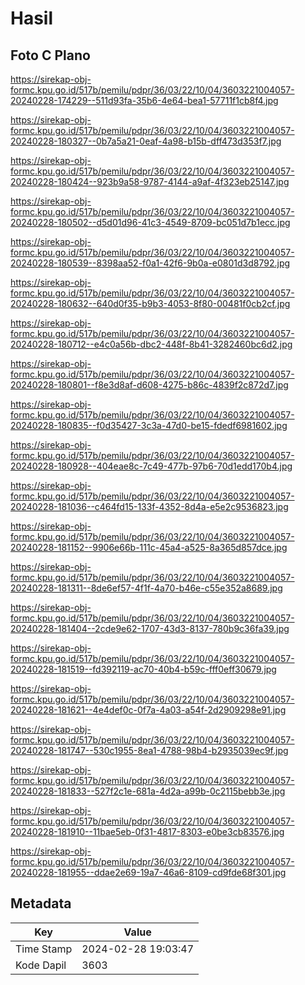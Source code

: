# Hasil

## Foto C Plano

https://sirekap-obj-formc.kpu.go.id/517b/pemilu/pdpr/36/03/22/10/04/3603221004057-20240228-174229--511d93fa-35b6-4e64-bea1-57711f1cb8f4.jpg

https://sirekap-obj-formc.kpu.go.id/517b/pemilu/pdpr/36/03/22/10/04/3603221004057-20240228-180327--0b7a5a21-0eaf-4a98-b15b-dff473d353f7.jpg

https://sirekap-obj-formc.kpu.go.id/517b/pemilu/pdpr/36/03/22/10/04/3603221004057-20240228-180424--923b9a58-9787-4144-a9af-4f323eb25147.jpg

https://sirekap-obj-formc.kpu.go.id/517b/pemilu/pdpr/36/03/22/10/04/3603221004057-20240228-180502--d5d01d96-41c3-4549-8709-bc051d7b1ecc.jpg

https://sirekap-obj-formc.kpu.go.id/517b/pemilu/pdpr/36/03/22/10/04/3603221004057-20240228-180539--8398aa52-f0a1-42f6-9b0a-e0801d3d8792.jpg

https://sirekap-obj-formc.kpu.go.id/517b/pemilu/pdpr/36/03/22/10/04/3603221004057-20240228-180632--640d0f35-b9b3-4053-8f80-00481f0cb2cf.jpg

https://sirekap-obj-formc.kpu.go.id/517b/pemilu/pdpr/36/03/22/10/04/3603221004057-20240228-180712--e4c0a56b-dbc2-448f-8b41-3282460bc6d2.jpg

https://sirekap-obj-formc.kpu.go.id/517b/pemilu/pdpr/36/03/22/10/04/3603221004057-20240228-180801--f8e3d8af-d608-4275-b86c-4839f2c872d7.jpg

https://sirekap-obj-formc.kpu.go.id/517b/pemilu/pdpr/36/03/22/10/04/3603221004057-20240228-180835--f0d35427-3c3a-47d0-be15-fdedf6981602.jpg

https://sirekap-obj-formc.kpu.go.id/517b/pemilu/pdpr/36/03/22/10/04/3603221004057-20240228-180928--404eae8c-7c49-477b-97b6-70d1edd170b4.jpg

https://sirekap-obj-formc.kpu.go.id/517b/pemilu/pdpr/36/03/22/10/04/3603221004057-20240228-181036--c464fd15-133f-4352-8d4a-e5e2c9536823.jpg

https://sirekap-obj-formc.kpu.go.id/517b/pemilu/pdpr/36/03/22/10/04/3603221004057-20240228-181152--9906e66b-111c-45a4-a525-8a365d857dce.jpg

https://sirekap-obj-formc.kpu.go.id/517b/pemilu/pdpr/36/03/22/10/04/3603221004057-20240228-181311--8de6ef57-4f1f-4a70-b46e-c55e352a8689.jpg

https://sirekap-obj-formc.kpu.go.id/517b/pemilu/pdpr/36/03/22/10/04/3603221004057-20240228-181404--2cde9e62-1707-43d3-8137-780b9c36fa39.jpg

https://sirekap-obj-formc.kpu.go.id/517b/pemilu/pdpr/36/03/22/10/04/3603221004057-20240228-181519--fd392119-ac70-40b4-b59c-fff0eff30679.jpg

https://sirekap-obj-formc.kpu.go.id/517b/pemilu/pdpr/36/03/22/10/04/3603221004057-20240228-181621--4e4def0c-0f7a-4a03-a54f-2d2909298e91.jpg

https://sirekap-obj-formc.kpu.go.id/517b/pemilu/pdpr/36/03/22/10/04/3603221004057-20240228-181747--530c1955-8ea1-4788-98b4-b2935039ec9f.jpg

https://sirekap-obj-formc.kpu.go.id/517b/pemilu/pdpr/36/03/22/10/04/3603221004057-20240228-181833--527f2c1e-681a-4d2a-a99b-0c2115bebb3e.jpg

https://sirekap-obj-formc.kpu.go.id/517b/pemilu/pdpr/36/03/22/10/04/3603221004057-20240228-181910--11bae5eb-0f31-4817-8303-e0be3cb83576.jpg

https://sirekap-obj-formc.kpu.go.id/517b/pemilu/pdpr/36/03/22/10/04/3603221004057-20240228-181955--ddae2e69-19a7-46a6-8109-cd9fde68f301.jpg


## Metadata

| Key        | Value               |
| ---------- | ------------------- |
| Time Stamp | 2024-02-28 19:03:47 |
| Kode Dapil | 3603                |



